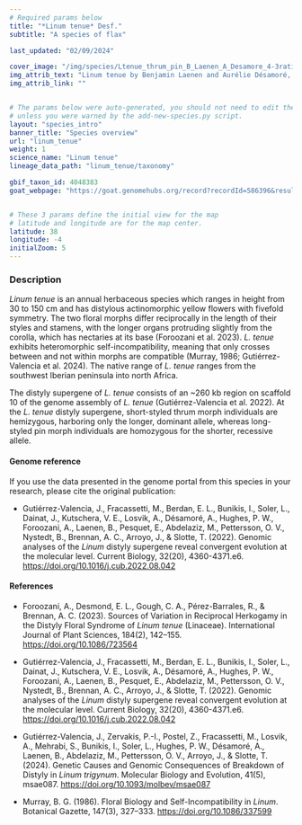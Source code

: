```yaml
---
# Required params below
title: "*Linum tenue* Desf."
subtitle: "A species of flax"

last_updated: "02/09/2024"

cover_image: "/img/species/Ltenue_thrum_pin_B_Laenen_A_Desamore_4-3ratio_crop.webp"
img_attrib_text: "Linum tenue by Benjamin Laenen and Aurélie Désamoré, used with permission. Flower morphs: thrum (left) and pin (right)."
img_attrib_link: ""


# The params below were auto-generated, you should not need to edit them...
# unless you were warned by the add-new-species.py script.
layout: "species_intro"
banner_title: "Species overview"
url: "linum_tenue"
weight: 1
science_name: "Linum tenue"
lineage_data_path: "linum_tenue/taxonomy"

gbif_taxon_id: 4048383
goat_webpage: "https://goat.genomehubs.org/record?recordId=586396&result=taxon&taxonomy=ncbi#Linum%20tenue"


# These 3 params define the initial view for the map
# latitude and longitude are for the map center.
latitude: 38
longitude: -4
initialZoom: 5
---
```


### Description

*Linum tenue* is an annual herbaceous species which ranges in height from 30 to 150 cm and has distylous actinomorphic yellow flowers with fivefold symmetry. The two floral morphs differ reciprocally in the length of their styles and stamens, with the longer organs protruding slightly from the corolla, which has nectaries at its base (Foroozani et al. 2023). *L. tenue* exhibits heteromorphic self-incompatibility, meaning that only crosses between and not within morphs are compatible (Murray, 1986; Gutiérrez-Valencia et al. 2024). The native range of *L. tenue* ranges from the southwest Iberian peninsula into north Africa.

The distyly supergene of *L. tenue* consists of an ~260 kb region on scaffold 10 of the genome assembly of *L. tenue* (Gutiérrez-Valencia et al. 2022). At the *L. tenue* distyly supergene, short-styled thrum morph individuals are hemizygous, harboring only the longer, dominant allele, whereas long-styled pin morph individuals are homozygous for the shorter, recessive allele.

#### Genome reference

If you use the data presented in the genome portal from this species in your research, please cite the original publication:

- <p> Gutiérrez-Valencia, J., Fracassetti, M., Berdan, E. L., Bunikis, I., Soler, L., Dainat, J., Kutschera, V. E., Losvik, A., Désamoré, A., Hughes, P. W., Foroozani, A., Laenen, B., Pesquet, E., Abdelaziz, M., Pettersson, O. V., Nystedt, B., Brennan, A. C., Arroyo, J., & Slotte, T. (2022). Genomic analyses of the <i>Linum </i>distyly supergene reveal convergent evolution at the molecular level. Current Biology, 32(20), 4360-4371.e6. <a href="https://doi.org/10.1016/j.cub.2022.08.042"> https://doi.org/10.1016/j.cub.2022.08.042</a></p>

#### References

- Foroozani, A., Desmond, E. L., Gough, C. A., Pérez-Barrales, R., & Brennan, A. C. (2023). Sources of Variation in Reciprocal Herkogamy in the Distyly Floral Syndrome of *Linum tenue* (Linaceae). International Journal of Plant Sciences, 184(2), 142–155. <https://doi.org/10.1086/723564>

- Gutiérrez-Valencia, J., Fracassetti, M., Berdan, E. L., Bunikis, I., Soler, L., Dainat, J., Kutschera, V. E., Losvik, A., Désamoré, A., Hughes, P. W., Foroozani, A., Laenen, B., Pesquet, E., Abdelaziz, M., Pettersson, O. V., Nystedt, B., Brennan, A. C., Arroyo, J., & Slotte, T. (2022). Genomic analyses of the *Linum* distyly supergene reveal convergent evolution at the molecular level. Current Biology, 32(20), 4360-4371.e6. <https://doi.org/10.1016/j.cub.2022.08.042>

- Gutiérrez-Valencia, J., Zervakis, P.-I., Postel, Z., Fracassetti, M., Losvik, A., Mehrabi, S., Bunikis, I., Soler, L., Hughes, P. W., Désamoré, A., Laenen, B., Abdelaziz, M., Pettersson, O. V., Arroyo, J., & Slotte, T. (2024). Genetic Causes and Genomic Consequences of Breakdown of Distyly in *Linum trigynum*. Molecular Biology and Evolution, 41(5), msae087. <https://doi.org/10.1093/molbev/msae087>

- Murray, B. G. (1986). Floral Biology and Self-Incompatibility in *Linum*. Botanical Gazette, 147(3), 327–333. <https://doi.org/10.1086/337599>
